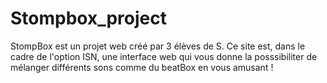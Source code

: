 # Stompbox_project
StompBox est un projet web créé par 3 élèves de S. Ce site est, dans le cadre de l'option ISN, une interface web qui vous donne la posssibiliter de mélanger différents sons comme du beatBox en vous amusant !

